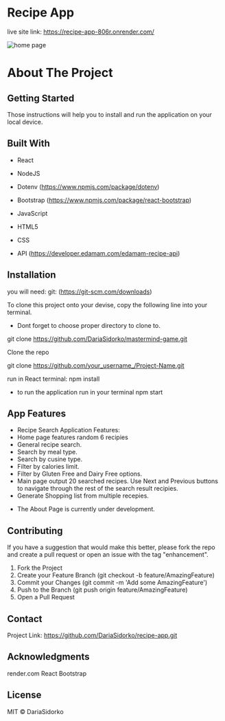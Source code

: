 # Recipe App
live site link:
https://recipe-app-806r.onrender.com/

![home page](./homePage.png)


# About The Project

## Getting Started
Those instructions will help you to install and run the application on your local device.

## Built With

* React
* NodeJS 
* Dotenv (https://www.npmjs.com/package/dotenv)
* Bootstrap (https://www.npmjs.com/package/react-bootstrap)
* JavaScript 
* HTML5
* CSS 

* API (https://developer.edamam.com/edamam-recipe-api)

## Installation

you will need:
git: (https://git-scm.com/downloads)

To clone this project onto your devise, copy the following line into your terminal. 
* Dont forget to choose proper directory to clone to.

git clone https://github.com/DariaSidorko/mastermind-game.git

Clone the repo

git clone https://github.com/your_username_/Project-Name.git

run in React terminal:
npm install

* to run the application run in your terminal
npm start

## App Features

- Recipe Search Application
  Features:
- Home page features random 6 recipies
- General recipe search.
- Search by meal type.
- Search by cusine type.
- Filter by calories limit.
- Filter by Gluten Free and Dairy Free options.
- Main page output 20 searched recipes. Use Next and Previous buttons to navigate through the rest of the search result recipies.
- Generate Shopping list from multiple recepies.


* The About Page is currently under development. 

## Contributing

If you have a suggestion that would make this better, please fork the repo and create a pull request or open an issue with the tag "enhancement".

1. Fork the Project
2. Create your Feature Branch (git checkout -b feature/AmazingFeature)
3. Commit your Changes (git commit -m 'Add some AmazingFeature')
4. Push to the Branch (git push origin feature/AmazingFeature)
5. Open a Pull Request

## Contact

Project Link: https://github.com/DariaSidorko/recipe-app.git

## Acknowledgments

render.com
React Bootstrap

## License

MIT © DariaSidorko